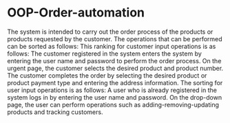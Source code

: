 # OOP-Order-automation
The system is intended to carry out the order process of the products or products requested by the customer. The operations that can be performed can be sorted as follows:  This ranking for customer input operations is as follows: The customer registered in the system enters the system by entering the user name and password to perform the order process. On the urgent page, the customer selects the desired product and product number. The customer completes the order by selecting the desired product or product payment type and entering the address information. The sorting for user input operations is as follows: A user who is already registered in the system logs in by entering the user name and password. On the drop-down page, the user can perform operations such as adding-removing-updating products and tracking customers.
